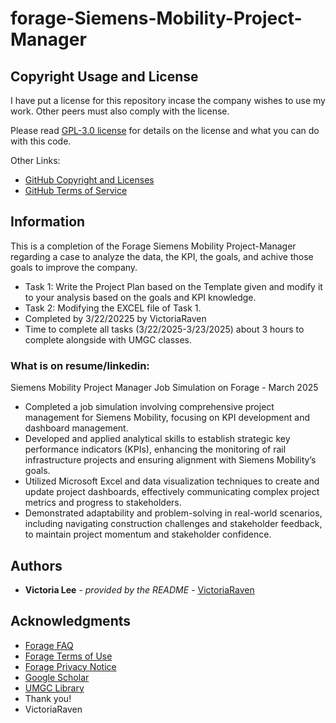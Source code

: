# forage-Siemens-Mobility-Project-Manager
## Copyright Usage and License

I have put a license for this repository incase the company wishes to use my work. Other peers must also comply with the license.

Please read [GPL-3.0 license](LICENSE.md) for details on the license and what you can do with this code.

Other Links:  
- [GitHub Copyright and Licenses](https://docs.github.com/en/repositories/managing-your-repositorys-settings-and-features/customizing-your-repository/licensing-a-repository)
- [GitHub Terms of Service](https://docs.github.com/en/site-policy/github-terms/github-terms-of-service)

## Information

This is a completion of the Forage Siemens Mobility Project-Manager regarding a case to analyze the data, the KPI, the goals, and achive those goals to improve the company.
* Task 1: Write the Project Plan based on the Template given and modify it to your analysis based on the goals and KPI knowledge.
* Task 2: Modifying the EXCEL file of Task 1.
* Completed by 3/22/20225 by VictoriaRaven
* Time to complete all tasks (3/22/2025-3/23/2025) about 3 hours to complete alongside with UMGC classes.

### What is on resume/linkedin:
Siemens Mobility Project Manager Job Simulation on Forage - March 2025
 * Completed a job simulation involving comprehensive project management for
   Siemens Mobility, focusing on KPI development and dashboard management.
 * Developed and applied analytical skills to establish strategic key
   performance indicators (KPIs), enhancing the monitoring of rail
   infrastructure projects and ensuring alignment with Siemens Mobility’s goals.
 * Utilized Microsoft Excel and data visualization techniques to create and
   update project dashboards, effectively communicating complex project metrics
   and progress to stakeholders.
 * Demonstrated adaptability and problem-solving in real-world scenarios,
   including navigating construction challenges and stakeholder feedback, to
   maintain project momentum and stakeholder confidence.

## Authors

  - **Victoria Lee** - *provided by the README* -
    [VictoriaRaven](https://github.com/VictoriaRaven)

## Acknowledgments

- [Forage FAQ](https://www.theforage.com/faq)
- [Forage Terms of Use](https://www.theforage.com/terms)
- [Forage Privacy Notice](https://www.theforage.com/privacy)
- [Google Scholar](https://scholar.google.com/)
- [UMGC Library](https://libguides.umgc.edu/home)
 - Thank you!
 - VictoriaRaven



